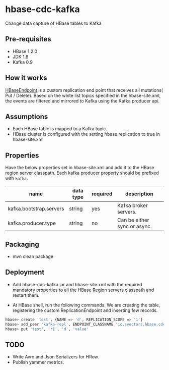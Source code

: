 # hbase-cdc-kafka

Change data capture of HBase tables to Kafka

## Pre-requisites

* HBase 1.2.0
* JDK 1.8
* Kafka 0.9

## How it works

[HBaseEndpoint](https://github.com/mravi/hbase-cdc-kafka/blob/master/src/main/java/io/svectors/hbase/cdc/HbaseEndpoint.java) is a custom
replication end point that receives all mutations( Put / Delete). Based on the white list topics specified in the hbase-site.xml, the events are
filtered and mirrored to Kafka using the Kafka producer api.

## Assumptions

* Each HBase table is mapped to a Kafka topic.
* HBase cluster is configured with the setting hbase.replication to true in hbase-site.xml

## Properties

Have the below properties set in hbase-site.xml and add it to the HBase region server classpath.
Each kafka producer property should be prefixed with `kafka`.

name | data type | required | description
-----|-----------|----------|------------
kafka.bootstrap.servers | string | yes | Kafka broker servers.
kafka.producer.type | string | no | Can be either sync or async.


## Packaging

* mvn clean package


## Deployment

* Add hbase-cdc-kafka.jar and hbase-site.xml with the required mandatory properties to all the HBase Region servers classpath and restart them.

* At HBase shell, run the following commands. We are creating the table, registering the custom ReplicationEndpoint and inserting few records.

```bash
hbase> create 'test', {NAME => 'd', REPLICATION_SCOPE => '1'}
hbase> add_peer 'kafka-repl', ENDPOINT_CLASSNAME 'io.svectors.hbase.cdc.HbaseEndpoint'
hbase> put 'test', 'r1', 'd', 'value'
```

## TODO

* Write Avro and Json Serializers for HRow.
* Publish yammer metrics.